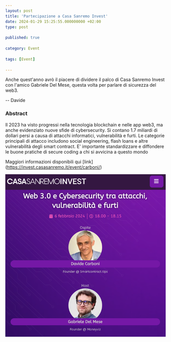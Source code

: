 ```yaml
---
layout: post
title: 'Partecipazione a Casa Sanremo Invest'
date: 2024-01-29 15:25:55.000000000 +02:00
type: post

published: true

category: Event

tags: [Event]

---
```

Anche quest'anno avrò il piacere di dividere il palco di Casa Sanremo Invest con l'amico Gabriele Del Mese, questa volta per parlare di sicurezza del web3.

-- Davide

### Abstract 
Il 2023 ha visto progressi nella tecnologia blockchain e nelle app web3, ma anche evidenziato nuove sfide di cybersecurity. Si contano 1.7 miliardi di dollari persi a causa di attacchi informatici, vulnerabilità e furti. Le categorie principali di attacco includono social engineering, flash loans e altre vulnerabilità degli smart contract. E' importante standardizzare e diffondere le buone pratiche di secure coding a chi si avvicina a questo mondo

Maggiori informazioni disponibili qui [link] (https://invest.casasanremo.it/event/carboni/)

![immagine](/assets/images/casa-sanremo-invest-2024.png)